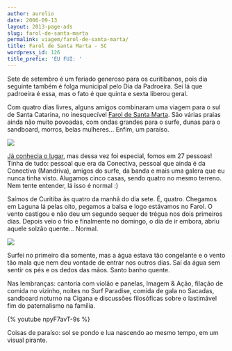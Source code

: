 ```yaml
---
author: aurelio
date: 2006-09-13
layout: 2013-page-ads
slug: farol-de-santa-marta
permalink: viagem/farol-de-santa-marta/
title: Farol de Santa Marta - SC
wordpress_id: 126
title_prefix: 'EU FUI: '
---
```


Sete de setembro é um feriado generoso para os curitibanos, pois dia seguinte também é folga municipal pelo Dia da Padroeira. Sei lá que padroeira é essa, mas o fato é que quinta e sexta liberou geral.

Com quatro dias livres, alguns amigos combinaram uma viagem para o sul de Santa Catarina, no inesquecível [Farol de Santa Marta](http://www.wikimapia.org/#y=-28603226&x=-48816671&z=16&l=0&m=a&v=2). São várias praias ainda não muito povoadas, com ondas grandes para o surfe, dunas para o sandboard, morros, belas mulheres... Enfim, um paraíso.

![](http://aurelio.net/wp/wp-content/uploads/2006/09/farol-1.jpg)

[Já conhecia o lugar](http://aurelio.net/viagem/farol-imbituba/), mas dessa vez foi especial, fomos em 27 pessoas! Tinha de tudo: pessoal que era da Conectiva, pessoal que ainda é da Conectiva (Mandriva), amigos do surfe, da banda e mais uma galera que eu nunca tinha visto. Alugamos cinco casas, sendo quatro no mesmo terreno. Nem tente entender, lá isso é normal :)

Saímos de Curitiba às quatro da manhã do dia sete. É, quatro. Chegamos em Laguna lá pelas oito, pegamos a balsa e logo estávamos no Farol. O vento castigou e não deu um segundo sequer de trégua nos dois primeiros dias. Depois veio o frio e finalmente no domingo, o dia de ir embora, abriu aquele solzão quente... Normal.

![](http://aurelio.net/wp/wp-content/uploads/2006/09/farol-2.jpg)

Surfei no primeiro dia somente, mas a água estava tão congelante e o vento tão mala que nem deu vontade de entrar nos outros dias. Saí da água sem sentir os pés e os dedos das mãos. Santo banho quente.

Nas lembranças: cantoria com violão e panelas, Imagem & Ação, filação de comida no vizinho, noites no Surf Paradise, comida de gala no Sacadas, sandboard noturno na Cigana e discussões filosóficas sobre o lastimável fim do paternalismo na família.

{% youtube npyF7avT-9s %}

Coisas de paraíso: sol se pondo e lua nascendo ao mesmo tempo, em um visual pirante.
